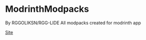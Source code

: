 # ModrinthModpacks
By RGGOLIKSN/RGG-LIDE
All modpacks created for modrinth app

[Site](https://rggoliksn.github.io/ModrinthModpacks/)
